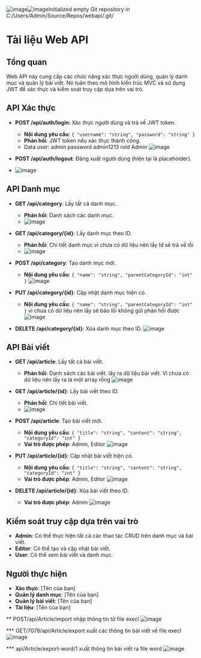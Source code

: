 ![image](https://github.com/user-attachments/assets/db8c1b79-55bb-4bc8-83b2-58512789fc53)![image](https://github.com/user-attachments/assets/000c6fcc-edb2-4ecd-b5c2-1321c0f3f7ab)Initialized empty Git repository in C:/Users/Admin/Source/Repos/webapi/.git/
# Tài liệu Web API

## Tổng quan
Web API này cung cấp các chức năng xác thực người dùng, quản lý danh mục và quản lý bài viết. Nó tuân theo mô hình kiến trúc MVC và sử dụng JWT để xác thực và kiểm soát truy cập dựa trên vai trò.

## API Xác thực
- **POST /api/auth/login**: Xác thực người dùng và trả về JWT token.
  - **Nội dung yêu cầu**: `{ "username": "string", "password": "string" }`
  - **Phản hồi**: JWT token nếu xác thực thành công.
  - Data user: admin password admin1213 rold Admin
![image](https://github.com/user-attachments/assets/f1d67122-d9e9-408e-985a-0843c6f1a7a2)

- **POST /api/auth/logout**: Đăng xuất người dùng (hiện tại là placeholder).
- ![image](https://github.com/user-attachments/assets/c3745bcf-ba5a-4c6e-80ac-6e6aeec58c17)


## API Danh mục
- **GET /api/category**: Lấy tất cả danh mục.
  - **Phản hồi**: Danh sách các danh mục.
  - ![image](https://github.com/user-attachments/assets/12564c72-0641-4fe9-940f-91a1477b87c4)


- **GET /api/category/{id}**: Lấy danh mục theo ID.
  - **Phản hồi**: Chi tiết danh mục.vì chưa có dữ liệu nên lấy Id sẽ trả về lỗi
  - ![image](https://github.com/user-attachments/assets/fbf77565-9bef-4203-98e4-9a8abb1d4074)


- **POST /api/category**: Tạo danh mục mới.
  - **Nội dung yêu cầu**: `{ "name": "string", "parentCategoryId": "int" }`
![image](https://github.com/user-attachments/assets/36c5d8a8-b729-4e5d-b2c9-0e8a47362476)

- **PUT /api/category/{id}**: Cập nhật danh mục hiện có.
  - **Nội dung yêu cầu**: `{ "name": "string", "parentCategoryId": "int" }` vì chưa có dữ liệu nên lấy sẽ báo lỗi không gửi phản hồi được
![image](https://github.com/user-attachments/assets/84d915fd-0955-4cd2-885b-e2e8b43e173d)

- **DELETE /api/category/{id}**: Xóa danh mục theo ID.
![image](https://github.com/user-attachments/assets/ecc0890c-478a-410b-a49b-6158e69f2510)

## API Bài viết
- **GET /api/article**: Lấy tất cả bài viết.
  - **Phản hồi**: Danh sách các bài viết. lấy ra dữ liệu bài viết. Vì chưa có dữ liệu nên lấy ra là một array rỗng
![image](https://github.com/user-attachments/assets/769bdf60-3405-4adc-8be1-4aedb94d7e93)

- **GET /api/article/{id}**: Lấy bài viết theo ID.
  - **Phản hồi**: Chi tiết bài viết.
  - ![image](https://github.com/user-attachments/assets/dc772b0f-d2f4-4d29-864b-9677ca3e6caa)


- **POST /api/article**: Tạo bài viết mới.
  - **Nội dung yêu cầu**: `{ "title": "string", "content": "string", "categoryId": "int" }`
  - **Vai trò được phép**: Admin, Editor
![image](https://github.com/user-attachments/assets/3a03ce13-5b99-4442-8252-3ddcfa9849cf)

- **PUT /api/article/{id}**: Cập nhật bài viết hiện có.
  - **Nội dung yêu cầu**: `{ "title": "string", "content": "string", "categoryId": "int" }`
  - **Vai trò được phép**: Admin, Editor
![image](https://github.com/user-attachments/assets/a17e8d82-b85e-430d-9271-5fdde51dfec2)

- **DELETE /api/article/{id}**: Xóa bài viết theo ID.
  - **Vai trò được phép**: Admin
![image](https://github.com/user-attachments/assets/80e2ddf9-0579-4746-8357-18898fb31638)

## Kiểm soát truy cập dựa trên vai trò
- **Admin**: Có thể thực hiện tất cả các thao tác CRUD trên danh mục và bài viết.
- **Editor**: Có thể tạo và cập nhật bài viết.
- **User**: Có thể xem bài viết và danh mục.

## Người thực hiện
- **Xác thực**: [Tên của bạn]
- **Quản lý danh mục**: [Tên của bạn]
- **Quản lý bài viết**: [Tên của bạn]
- **Tài liệu**: [Tên của bạn]

** POST/api/Article/import nhập thông tin từ file execl 
![image](https://github.com/user-attachments/assets/011ccdc5-bd10-485d-a28d-75d5d379a6bf)


*** GET/7078/api/Article/export xuất các thông tin bài viết về file execl
![image](https://github.com/user-attachments/assets/7641db12-80af-46f9-bae7-db1e54e2a77e)


*** api/Article/export-word/1 xuất thông tin bài viết ra file word 
![image](https://github.com/user-attachments/assets/a3136f4c-8395-4bea-874a-dd78df12afb6)



